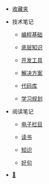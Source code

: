 - [收藏夹](收藏夹/收藏.md)

- 技术笔记

  - [编程基础](技术笔记/编程基础/编程语言/CSS/CSS手册)

  - [底层知识](技术笔记/底层知识/浏览器/缓存/http缓存)

  - [开发工具](技术笔记/开发工具/git/git使用手册)

  - [解决方案](技术笔记/解决方案/网站优化/让页面显示更流畅)

  - [代码库](技术笔记/代码库/样式效果/index.md)

  - [学习规划](技术笔记/学习规划/待学习.md)

- 阅读笔记
  - [电子栏目](阅读笔记/电子栏目/硅谷来信/硅谷来信1)

  - [读书](阅读笔记/读书/个人成长/格局---吴军)

  - [知识](阅读笔记/知识/美国总统是如何产生的)

  - [好句](阅读笔记/好句/好句)

- [📅](https://static-286256a4-a870-41b5-ac26-2f5948f9de9a.bspapp.com/#/)
